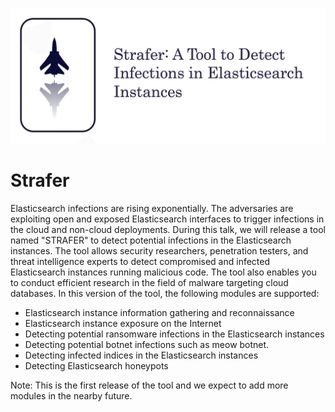 ![Screenshot](strafer.png)


# Strafer

Elasticsearch infections are rising exponentially. The adversaries are exploiting open and exposed Elasticsearch interfaces to trigger infections in the cloud and non-cloud deployments. During this talk, we will release a tool named "STRAFER" to detect potential infections in the Elasticsearch instances. The tool allows security researchers, penetration testers, and threat intelligence experts to detect compromised and infected Elasticsearch instances running malicious code. The tool also enables you to conduct efficient research in the field of malware targeting cloud databases. In this version of the tool, the following modules are supported:

* Elasticsearch instance information gathering and reconnaissance
* Elasticsearch instance exposure on the Internet
* Detecting potential ransomware infections in the Elasticsearch instances
* Detecting potential botnet infections such as meow botnet.
* Detecting infected indices in the Elasticsearch instances
* Detecting Elasticsearch honeypots

Note: This is the first release of the tool and we expect to add more modules in the nearby future.
